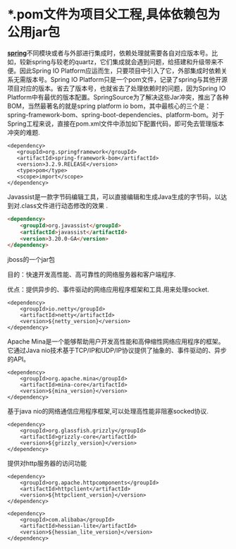 # \*.pom文件为项目父工程,具体依赖包为公用jar包

[**spring**](http://lib.csdn.net/base/javaee "Java EE知识库")不同模块或者与外部进行集成时，依赖处理就需要各自对应版本号。比如，较新spring与较老的quartz，它们集成就会遇到问题，给搭建和升级带来不便。因此Spring IO Platform应运而生，只要项目中引入了它，外部集成时依赖关系无需版本号。Spring IO Platform只是一个pom文件，记录了spring与其他开源项目对应的版本。省去了版本号，也就省去了处理依赖时的问题，因为Spring IO Platform中有最优的版本配置。SpringSource为了解决这些Jar冲突，推出了各种BOM，当然最著名的就是spring platform io bom，其中最核心的三个是：spring-framework-bom、spring-boot-dependencies、platform-bom。对于Spring工程来说，直接在pom.xml文件中添加如下配置代码，即可免去管理版本冲突的难题. 

```
<dependency> 
   <groupId>org.springframework</groupId> 
   <artifactId>spring-framework-bom</artifactId> 
   <version>3.2.9.RELEASE</version>  
   <type>pom</type>
   <scope>import</scope>
</dependency>
```

Javassist是一款字节码编辑工具，可以直接编辑和生成Java生成的字节码，以达到对.class文件进行动态修改的效果 .

```markdown
<dependency>
    <groupId>org.javassist</groupId>
    <artifactId>javassist</artifactId>
    <version>3.20.0-GA</version>
</dependency>
```

jboss的一个jar包

目的：快速开发高性能、高可靠性的网络服务器和客户端程序.

优点：提供异步的、事件驱动的网络应用程序框架和工具.用来处理socket.

```
<dependency>
    <groupId>io.netty</groupId>
    <artifactId>netty</artifactId>
    <version>${netty_version}</version>
</dependency>
```

Apache Mina是一个能够帮助用户开发高性能和高伸缩性网络应用程序的框架。它通过Java nio技术基于TCP\/IP和UDP\/IP协议提供了抽象的、事件驱动的、异步的API。 

```
<dependency>
    <groupId>org.apache.mina</groupId>
    <artifactId>mina-core</artifactId>
    <version>${mina_version}</version>
</dependency>
```

基于java nio的网络通信应用程序框架,可以处理高性能非阻塞socked协议.

```
<dependency>
    <groupId>org.glassfish.grizzly</groupId>
    <artifactId>grizzly-core</artifactId>
    <version>${grizzly_version}</version>
</dependency>
```

提供对http服务器的访问功能 

```
<dependency>
    <groupId>org.apache.httpcomponents</groupId>
    <artifactId>httpclient</artifactId>
    <version>${httpclient_version}</version>
</dependency>
```



```
<dependency>
    <groupId>com.alibaba</groupId>
    <artifactId>hessian-lite</artifactId>
    <version>${hessian_lite_version}</version>
</dependency>
```




